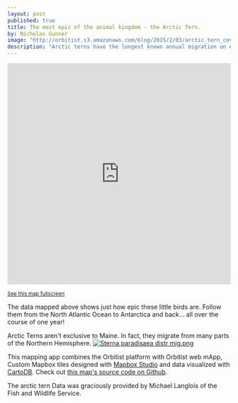 ```yaml
---
layout: post
published: true
title: The most epic of the animal kingdom - the Arctic Tern.
by: Nicholas Gunner
image: "http://orbitist.s3.amazonaws.com/blog/2015/2/03/arctic_tern_cover_image.jpg"
description: "Arctic terns have the longest known annual migration on earth!"
---
```

<iframe width="100%" height="500px" src="http://orbitist.s3.amazonaws.com/2015/arctic_tern/site/index.html" frameborder="0" allowfullscreen></iframe>

<small>[See this map fullscreen](http://orbitist.s3.amazonaws.com/2015/arctic_tern/site/index.html)</small>

The data mapped above shows just how epic these little birds are. Follow them from the North Atlantic Ocean to Antarctica and back... all over the course of one year!

Arctic Terns aren't exclusive to Maine. In fact, they migrate from many parts of the Northern Hemisphere.
<a href="http://commons.wikimedia.org/wiki/File:Sterna_paradisaea_distr_mig.png#mediaviewer/File:Sterna_paradisaea_distr_mig.png"><img src="http://upload.wikimedia.org/wikipedia/commons/thumb/c/c7/Sterna_paradisaea_distr_mig.png/1200px-Sterna_paradisaea_distr_mig.png" alt="Sterna paradisaea distr mig.png" class="img-responsive"></a>

This mapping app combines the Orbitist platform with Orbitist web mApp, Custom Mapbox tiles designed with [Mapbox Studio](https://www.mapbox.com/mapbox-studio/#darwin) and data visualized with [CartoDB](http://cartodb.com). Check out [this map's source code on Github](https://github.com/Orbitist/mApp-web).

The arctic tern Data was graciously provided by Michael Langlois of the Fish and Wildlife Service.